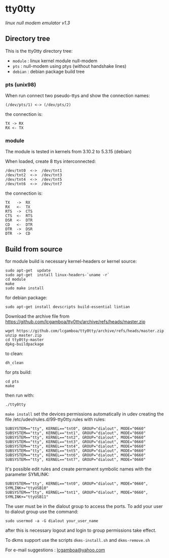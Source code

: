 # tty0tty

_linux null modem emulator v1.3_


## Directory tree

This is the tty0tty directory tree:

* `module` : linux kernel module null-modem
* `pts`    : null-modem using ptys (without handshake lines)
* `debian` : debian package build tree


### pts (unix98)

When run connect two pseudo-ttys and show the connection names:

    (/dev/pts/1) <-> (/dev/pts/2) 

the connection is:

    TX -> RX
    RX <- TX

### module

The module is tested in kernels from 3.10.2 to 5.3.15 (debian) 

When loaded, create 8 ttys interconnected:

    /dev/tnt0  <->  /dev/tnt1 
    /dev/tnt2  <->  /dev/tnt3 
    /dev/tnt4  <->  /dev/tnt5 
    /dev/tnt6  <->  /dev/tnt7 

the connection is:

    TX   ->  RX
    RX   <-  TX
    RTS  ->  CTS
    CTS  <-  RTS
    DSR  <-  DTR
    CD   <-  DTR
    DTR  ->  DSR
    DTR  ->  CD
  

## Build from source


for module build is necessary kernel-headers or kernel source:

    sudo apt-get  update
    sudo apt-get  install linux-headers-`uname -r`
    cd module
    make
    sudo make install

for debian package:

    sudo apt-get install devscripts build-essential lintian

Download the archive file from https://github.com/lcgamboa/tty0tty/archive/refs/heads/master.zip

    wget https://github.com/lcgamboa/tty0tty/archive/refs/heads/master.zip
    unzip master.zip
    cd tty0tty-master
    dpkg-buildpackage

to clean:

    dh_clean

for pts build:

    cd pts
    make

then run with:

    ./tty0tty

`make install` set the devices permissions automatically in udev creating the file /etc/udev/rules.d/99-tty0tty.rules with rules:

    SUBSYSTEM=="tty", KERNEL=="tnt0", GROUP="dialout", MODE="0660"
    SUBSYSTEM=="tty", KERNEL=="tnt1", GROUP="dialout", MODE="0660"
    SUBSYSTEM=="tty", KERNEL=="tnt2", GROUP="dialout", MODE="0660"
    SUBSYSTEM=="tty", KERNEL=="tnt3", GROUP="dialout", MODE="0660"
    SUBSYSTEM=="tty", KERNEL=="tnt4", GROUP="dialout", MODE="0660"
    SUBSYSTEM=="tty", KERNEL=="tnt5", GROUP="dialout", MODE="0660"
    SUBSYSTEM=="tty", KERNEL=="tnt6", GROUP="dialout", MODE="0660"
    SUBSYSTEM=="tty", KERNEL=="tnt7", GROUP="dialout", MODE="0660"

It's possible edit rules and create permanent symbolic names with the parameter SYMLINK:

    SUBSYSTEM=="tty", KERNEL=="tnt0", GROUP="dialout", MODE="0660", SYMLINK+="ttyUSB10"
    SUBSYSTEM=="tty", KERNEL=="tnt1", GROUP="dialout", MODE="0660", SYMLINK+="ttyUSB11"


The user must be in the dialout group to access the ports. 
To add your user to dialout group use the command:
 
    sudo usermod -a -G dialout your_user_name

after this is necessary logout and login to group permissions take effect.


To dkms support use the scripts `dkms-install.sh` and  `dkms-remove.sh`


For e-mail suggestions :  lcgamboa@yahoo.com
